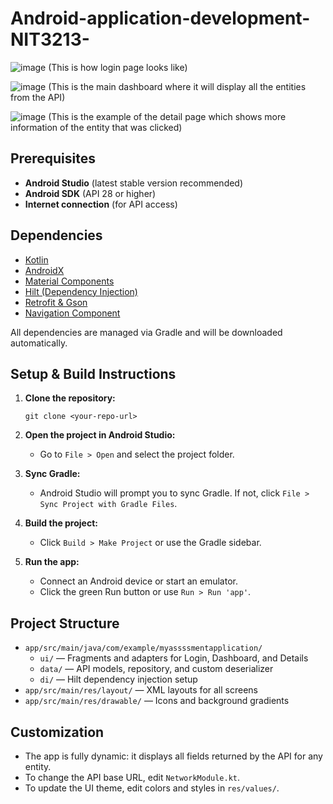 # Android-application-development-NIT3213-
![image](https://github.com/user-attachments/assets/bdcce296-4f16-49fd-9697-dddadf5f3652) 
(This is how login page looks like)

![image](https://github.com/user-attachments/assets/b82e41f9-38c4-4c14-a600-e25e28297e02) 
(This is the main dashboard where it will display all the entities from the API)

![image](https://github.com/user-attachments/assets/7b980aab-1add-43fd-a20f-ce81b6ec282b) 
(This is the example of the detail page which shows more information of the entity that was clicked)



## Prerequisites
- **Android Studio** (latest stable version recommended)
- **Android SDK** (API 28 or higher)
- **Internet connection** (for API access)

## Dependencies
- [Kotlin](https://kotlinlang.org/)
- [AndroidX](https://developer.android.com/jetpack/androidx)
- [Material Components](https://material.io/develop/android)
- [Hilt (Dependency Injection)](https://dagger.dev/hilt/)
- [Retrofit & Gson](https://square.github.io/retrofit/)
- [Navigation Component](https://developer.android.com/guide/navigation)

All dependencies are managed via Gradle and will be downloaded automatically.

## Setup & Build Instructions
1. **Clone the repository:**
   ```
   git clone <your-repo-url>
   ```
2. **Open the project in Android Studio:**
   - Go to `File > Open` and select the project folder.

3. **Sync Gradle:**
   - Android Studio will prompt you to sync Gradle. If not, click `File > Sync Project with Gradle Files`.

4. **Build the project:**
   - Click `Build > Make Project` or use the Gradle sidebar.

5. **Run the app:**
   - Connect an Android device or start an emulator.
   - Click the green Run button or use `Run > Run 'app'`.

## Project Structure
- `app/src/main/java/com/example/myassssmentapplication/`
  - `ui/` — Fragments and adapters for Login, Dashboard, and Details
  - `data/` — API models, repository, and custom deserializer
  - `di/` — Hilt dependency injection setup
- `app/src/main/res/layout/` — XML layouts for all screens
- `app/src/main/res/drawable/` — Icons and background gradients

## Customization
- The app is fully dynamic: it displays all fields returned by the API for any entity.
- To change the API base URL, edit `NetworkModule.kt`.
- To update the UI theme, edit colors and styles in `res/values/`.
